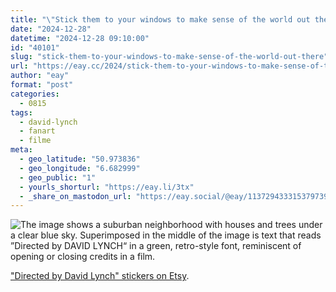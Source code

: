 ```yaml
---
title: "\"Stick them to your windows to make sense of the world out there.\""
date: "2024-12-28"
datetime: "2024-12-28 09:10:00"
id: "40101"
slug: "stick-them-to-your-windows-to-make-sense-of-the-world-out-there"
url: "https://eay.cc/2024/stick-them-to-your-windows-to-make-sense-of-the-world-out-there/"
author: "eay"
format: "post"
categories:
  - 0815
tags:
  - david-lynch
  - fanart
  - filme
meta:
  - geo_latitude: "50.973836"
  - geo_longitude: "6.682999"
  - geo_public: "1"
  - yourls_shorturl: "https://eay.li/3tx"
  - _share_on_mastodon_url: "https://eay.social/@eay/113729433315379739"
---
```


![The image shows a suburban neighborhood with houses and trees under a clear blue sky. Superimposed in the middle of the image is text that reads ”Directed by DAVID LYNCH“ in a green, retro-style font, reminiscent of opening or closing credits in a film.](https://eay.cc/uploads/2024/david-lynch-stickers.jpg)

["Directed by David Lynch" stickers on Etsy](https://www.etsy.com/de/listing/579889261/by-david-lynch-sticker-original).
